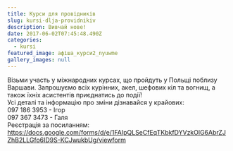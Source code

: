 ```yaml
---
title: Курси для провідників
slug: kursi-dlja-providnikiv
description: Вивчай нове!
date: 2017-06-02T07:45:48.490Z
categories:
  - kursi
featured_image: афіша_курси2_nyuwme
gallery_images: null
---
```

Візьми участь у міжнародних курсах, що пройдуть у Польщі поблизу Варшави. Запрошуємо всіх курінних, акел, шефових кіл та вогнищ, а також їхніх асистентів приєднатись до події!\
Усі деталі та інформацію про зміни дізнавайся у крайових:\
097 186 3953 - Ігор\
097 367 3473 - Галя\
Реєстрація за посиланням:\
https://docs.google.com/forms/d/e/1FAIpQLSeCfEqTKbkfDYVzkOlG6AbrZJZhB2LLGfo6ID9S-KCJwukbUg/viewform
